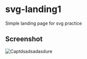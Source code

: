 # svg-landing1
Simple landing page for svg practice

## Screenshot
![Captdsadsadasdure](https://user-images.githubusercontent.com/40008667/63206831-f11c7900-c081-11e9-8d52-1247d6955f20.PNG)

